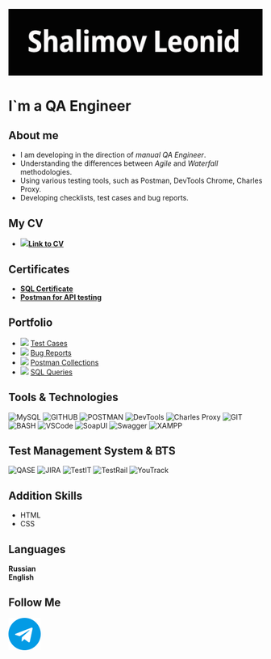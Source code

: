 [![Header](https://github.com/shalimv/shalimv/blob/main/assets/Header.png)](https://github.com/shalimv/shalimv/blob/main/assets/Header.png)

# **I`m a QA Engineer**

## About me

* I am developing in the direction of *manual QA Engineer*.
* Understanding the differences between *Agile* and *Waterfall* methodologies.
* Using various testing tools, such as Postman, DevTools Chrome, Charles Proxy.
* Developing checklists, test cases and bug reports.

## My CV

* ![](https://img.shields.io/badge/--000000?logo=readdotcv)[**Link to CV**](https://github.com/shalimv/docs/blob/main/Shalimov_CV.pdf "CV")


## Certificates

* [**SQL Certificate**](https://stepik.org/cert/2500987 "SQL")
* [**Postman for API testing**](https://stepik.org/cert/2508856 "Postman")

## Portfolio

* ![](https://img.shields.io/badge/--000000?logo=readthedocs)
[Test Cases](https://github.com/shalimv/docs/tree/main/Test%20Cases "Test Cases")
* ![](https://img.shields.io/badge/--000000?logo=readthedocs)
[Bug Reports](https://github.com/shalimv/docs/tree/main/Bug%20Reports "Bug Reports")
* ![](https://img.shields.io/badge/--000000?logo=readthedocs)
[Postman Collections](https://github.com/shalimv/docs/tree/main/API%20Collection "Collections")
* ![](https://img.shields.io/badge/--000000?logo=readthedocs)
[SQL Queries](https://github.com/shalimv/docs/tree/main/SQL%20Queries "SQL")


## Tools & Technologies

![MySQL](https://img.shields.io/badge/-MySQL-000000?style=for-the-badge&logo=MySQL)
![GITHUB](https://img.shields.io/badge/-GITHUB-000000?style=for-the-badge&logo=GITHUB)
![POSTMAN](https://img.shields.io/badge/-POSTMAN-000000?style=for-the-badge&logo=POSTMAN)
![DevTools](https://img.shields.io/badge/-Chrome_DevTools-000000?style=for-the-badge&logo=googlechrome)
![Charles Proxy](https://img.shields.io/badge/-Charles_Proxy-000000?style=for-the-badge&logo=Charles&Proxy)
![GIT](https://img.shields.io/badge/-GIT-000000?style=for-the-badge&logo=GIT)
![BASH](https://img.shields.io/badge/-BASH-000000?style=for-the-badge&logo=gnubash)
![VSCode](https://img.shields.io/badge/-VSCode-000000?style=for-the-badge&logo=visualstudiocode)
![SoapUI](https://img.shields.io/badge/-SoapUI-000000?style=for-the-badge&logo=soap_ui)
![Swagger](https://img.shields.io/badge/-Swagger-000000?style=for-the-badge&logo=swagger)
![XAMPP](https://img.shields.io/badge/-XAMPP-000000?style=for-the-badge&logo=xampp)




## Test Management System & BTS

![QASE](https://img.shields.io/badge/-QASE-000000?style=for-the-badge&logo=QASE)
![JIRA](https://img.shields.io/badge/-Jira-000000?style=for-the-badge&logo=JIRA)
![TestIT](https://img.shields.io/badge/-Test_IT-000000?style=for-the-badge&logo=TestIT)
![TestRail](https://img.shields.io/badge/-TestRail-000000?style=for-the-badge&logo=TestRail)
![YouTrack](https://img.shields.io/badge/-YouTrack-000000?style=for-the-badge&logo=YouTrack)

## Addition Skills

* HTML
* CSS


## Languages

__Russian__\
__English__

## Follow Me
[![Telegram](https://github.com/shalimv/shalimv/blob/main/assets/free-icon-telegram-2111646.png)](https://t.me/DEADPYNK)